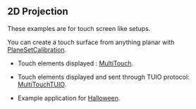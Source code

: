 ## 2D Projection

These examples are for touch screen like setups. 

You can create a touch surface from anything planar with [PlaneSetCalibration](https://github.com/potioc/Papart-examples/tree/master/papart-examples/DepthCamera/calibration/PlaneSetCalibration). 

- Touch elements displayed : [MultiTouch](https://github.com/potioc/Papart-examples/tree/master/papart-examples/Projection2D/MultiTouch).
- Touch elements displayed and sent through TUIO protocol: [MultiTouchTUIO](https://github.com/potioc/Papart-examples/tree/master/papart-examples/Projection2D/MultiTouchTUIO).

- Example application for [Halloween](https://github.com/potioc/Papart-examples/tree/master/apps/Halloween).
